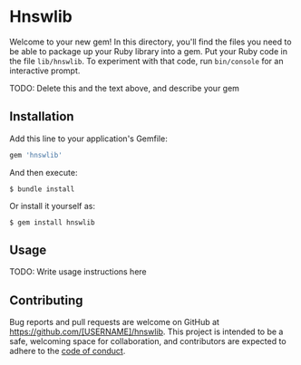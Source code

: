 # Hnswlib

Welcome to your new gem! In this directory, you'll find the files you need to be able to package up your Ruby library into a gem. Put your Ruby code in the file `lib/hnswlib`. To experiment with that code, run `bin/console` for an interactive prompt.

TODO: Delete this and the text above, and describe your gem

## Installation

Add this line to your application's Gemfile:

```ruby
gem 'hnswlib'
```

And then execute:

    $ bundle install

Or install it yourself as:

    $ gem install hnswlib

## Usage

TODO: Write usage instructions here

## Contributing

Bug reports and pull requests are welcome on GitHub at https://github.com/[USERNAME]/hnswlib. This project is intended to be a safe, welcoming space for collaboration, and contributors are expected to adhere to the [code of conduct](https://github.com/[USERNAME]/hnswlib/blob/main/CODE_OF_CONDUCT.md).
